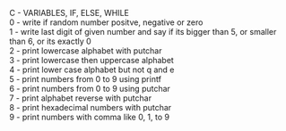 C - VARIABLES, IF, ELSE, WHILE <br />
0 - write if random number positve, negative or zero <br />
1 - write last digit of given number and say if its bigger than 5, or smaller than 6, or its exactly 0 <br />
2 - print lowercase alphabet with putchar <br />
3 - print lowercase then uppercase alphabet <br />
4 - print lower case alphabet but not q and e <br />
5 - print numbers from 0 to 9 using printf <br />
6 - print numbers from 0 to 9 using putchar <br />
7 - print alphabet reverse with putchar <br />
8 - print hexadecimal numbers with putchar <br />
9 - print numbers with comma like 0, 1, to 9
